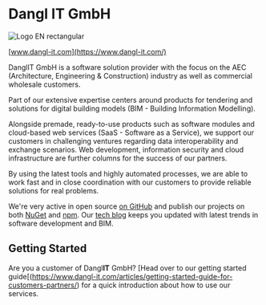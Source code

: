 # Dangl IT GmbH

![Logo EN rectangular](https://user-images.githubusercontent.com/10274404/163625516-2027d3b8-6f72-4d79-a06a-8281cca0649b.png)

[www.dangl-it.com](https://www.dangl-it.com/)

DanglIT GmbH is a software solution provider with the focus on the AEC (Architecture, Engineering & Construction) industry as well as commercial wholesale customers.

Part of our extensive expertise centers around products for tendering and solutions for digital building models (BIM - Building Information Modelling).

Alongside premade, ready-to-use products such as software modules and cloud-based web services (SaaS - Software as a Service), we support our customers in challenging ventures regarding data interoperability and exchange scenarios. Web development, information security and cloud infrastructure are further columns for the success of our partners.

By using the latest tools and highly automated processes, we are able to work fast and in close coordination with our customers to provide reliable solutions for real problems.

We're very active in open source [on GitHub](https://github.com/GeorgDangl) and publish our projects on both [NuGet](https://www.nuget.org/profiles/GeorgDangl) and [npm](https://www.npmjs.com/~georgdangl). Our [tech blog](https://blog.dangl.me/) keeps you updated with latest trends in software development and BIM.

## Getting Started

Are you a customer of Dangl**IT** GmbH? [Head over to our getting started guide[(https://www.dangl-it.com/articles/getting-started-guide-for-customers-partners/) for a quick introduction about how to use our services.
